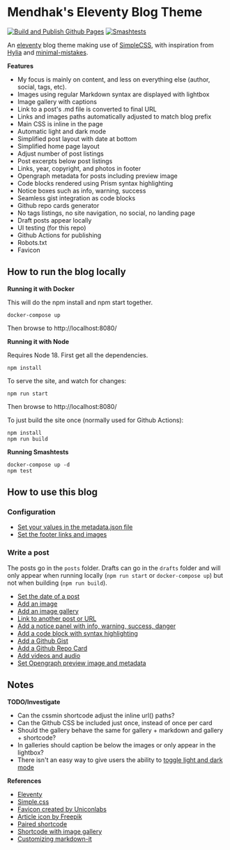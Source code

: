 # Mendhak's Eleventy Blog Theme 
[![Build and Publish Github Pages](https://github.com/mendhak/eleventy-mendhak-blog-theme/actions/workflows/staticsite.yml/badge.svg?branch=main)](https://github.com/mendhak/eleventy-mendhak-blog-theme/actions/workflows/staticsite.yml) [![Smashtests](https://github.com/mendhak/eleventy-mendhak-blog-theme/actions/workflows/smashtests.yml/badge.svg)](https://github.com/mendhak/eleventy-mendhak-blog-theme/actions/workflows/smashtests.yml)

An [eleventy](https://11ty.dev) blog theme making use of [SimpleCSS](https://simplecss.org/), with inspiration from [Hylia](https://hylia.website) and [minimal-mistakes](https://mmistakes.github.io/minimal-mistakes/).  



**Features**

* My focus is mainly on content, and less on everything else (author, social, tags, etc).
* Images using regular Markdown syntax are displayed with lightbox
* Image gallery with captions
* Link to a post's .md file is converted to final URL
* Links and images paths automatically adjusted to match blog prefix
* Main CSS is inline in the page
* Automatic light and dark mode
* Simplified post layout with date at bottom
* Simplified home page layout
* Adjust number of post listings
* Post excerpts below post listings
* Links, year, copyright, and photos in footer
* Opengraph metadata for posts including preview image
* Code blocks rendered using Prism syntax highlighting
* Notice boxes such as info, warning, success
* Seamless gist integration as code blocks
* Github repo cards generator
* No tags listings, no site navigation, no social, no landing page
* Draft posts appear locally
* UI testing (for this repo)
* Github Actions for publishing
* Robots.txt
* Favicon



## How to run the blog locally

**Running it with Docker**

This will do the npm install and npm start together. 

```
docker-compose up
```

Then browse to http://localhost:8080/


**Running it with Node**

Requires Node 18. First get all the dependencies. 

```
npm install
```

To serve the site, and watch for changes: 

```
npm run start
```

Then browse to http://localhost:8080/


To just build the site once (normally used for Github Actions): 

```
npm install
npm run build
```

**Running Smashtests**

```
docker-compose up -d
npm test
```


## How to use this blog

### Configuration

- [Set your values in the metadata.json file](https://code.mendhak.com/eleventy-mendhak-blog-theme/edit-the-metadata/)
- [Set the footer links and images](https://code.mendhak.com/eleventy-mendhak-blog-theme/set-footer-links/)

### Write a post

The posts go in the `posts` folder.  Drafts can go in the `drafts` folder and will only appear when running locally (`npm run start` or `docker-compose up`) but not when building (`npm run build`). 

- [Set the date of a post](https://code.mendhak.com/eleventy-mendhak-blog-theme/set-date-of-post/)
- [Add an image](https://code.mendhak.com/eleventy-mendhak-blog-theme/post-with-an-image/) 
- [Add an image gallery](https://code.mendhak.com/eleventy-mendhak-blog-theme/post-with-a-gallery/)
- [Link to another post or URL](https://code.mendhak.com/eleventy-mendhak-blog-theme/posting-links/)
- [Add a notice panel with info, warning, success, danger](https://code.mendhak.com/eleventy-mendhak-blog-theme/post-notice/)
- [Add a code block with syntax highlighting](https://code.mendhak.com/eleventy-mendhak-blog-theme/post-with-code/)
- [Add a Github Gist](https://code.mendhak.com/eleventy-mendhak-blog-theme/post-with-github-gists/)
- [Add a Github Repo Card](https://code.mendhak.com/eleventy-mendhak-blog-theme/github-repo-card/)   
- [Add videos and audio](https://code.mendhak.com/eleventy-mendhak-blog-theme/post-with-iframes-videos-third-party/)
- [Set Opengraph preview image and metadata](https://code.mendhak.com/eleventy-mendhak-blog-theme/opengraph-preview-data/)


## Notes

**TODO/Investigate**

- Can the cssmin shortcode adjust the inline url() paths? 
- Can the Github CSS be included just once, instead of once per card
- Should the gallery behave the same for gallery + markdown and gallery + shortcode? 
- In galleries should caption be below the images or only appear in the lightbox?
- There isn't an easy way to give users the ability to [toggle light and dark mode](https://github.com/mendhak/eleventy-mendhak-blog-theme/issues/2)



**References**

- [Eleventy](https://www.11ty.dev/docs/)
- [Simple.css](https://github.com/kevquirk/simple.css/wiki)
- [Favicon created by Uniconlabs](https://www.flaticon.com/free-icons/website)
- [Article icon by Freepik](https://www.flaticon.com/free-icons/blog)
- [Paired shortcode](https://www.markllobrera.com/posts/eleventy-paired-shortcodes-and-markdown-rendering/)
- [Shortcode with image gallery](https://www.markllobrera.com/posts/eleventy-building-image-gallery-photoswipe/)
- [Customizing markdown-it](https://publishing-project.rivendellweb.net/customizing-markdown-it/)

